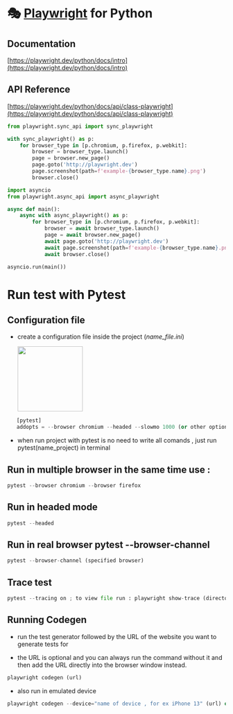 # 🎭 [Playwright](https://playwright.dev) for Python
## Documentation

[https://playwright.dev/python/docs/intro](https://playwright.dev/python/docs/intro)

## API Reference

[https://playwright.dev/python/docs/api/class-playwright](https://playwright.dev/python/docs/api/class-playwright)



```py
from playwright.sync_api import sync_playwright

with sync_playwright() as p:
    for browser_type in [p.chromium, p.firefox, p.webkit]:
        browser = browser_type.launch()
        page = browser.new_page()
        page.goto('http://playwright.dev')
        page.screenshot(path=f'example-{browser_type.name}.png')
        browser.close()
```

```py
import asyncio
from playwright.async_api import async_playwright

async def main():
    async with async_playwright() as p:
        for browser_type in [p.chromium, p.firefox, p.webkit]:
            browser = await browser_type.launch()
            page = await browser.new_page()
            await page.goto('http://playwright.dev')
            await page.screenshot(path=f'example-{browser_type.name}.png')
            await browser.close()

asyncio.run(main())
```



# Run test with Pytest

## Configuration file

* create a configuration file inside the project (_name_file.ini_)

    <img src="https://i.postimg.cc/ZKjZfYdc/adds.png" height="150">


```py
   [pytest]
   addopts = --browser chromium --headed --slowmo 1000 (or other option )
```

* when run project with pytest is no need to write all comands , just run pytest(name_project) in terminal




## Run in multiple browser in the same time use :
```py
pytest --browser chromium --browser firefox
```
## Run in headed mode
```py
pytest --headed
```
## Run in real browser pytest --browser-channel
```py
pytest --browser-channel (specified browser)
```
## Trace test
```py
pytest --tracing on ; to view file run : playwright show-trace (directory/name  of the file)
```

## Running Codegen 

*  run the test generator followed by the URL of the website you want to generate tests for

*  the URL is optional and you can always run the command without it and then add the URL directly into the browser window instead.

```py
playwright codegen (url)
```

* also run in emulated device

```py
playwright codegen --device="name of device , for ex iPhone 13" (url) or set size playwright codegen --viewport-size=800,600
```
 
